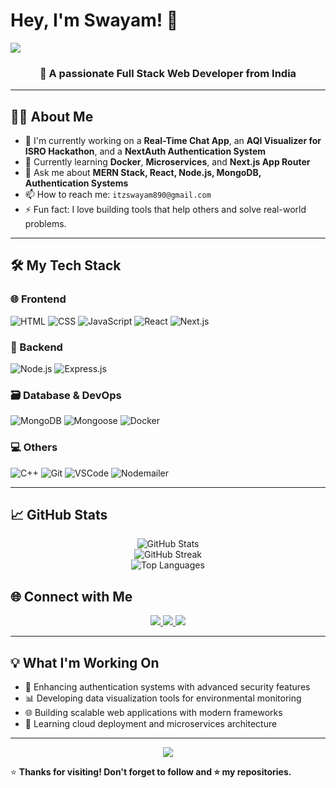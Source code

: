 # Hey, I'm Swayam! 👋

<img src="https://capsule-render.vercel.app/api?type=waving&color=0:00c6ff,100:0072ff&height=200&section=header&text=Hey,%20I'm%20Swayam!👋&fontSize=40&fontAlignY=35&fontColor=ffffff" />

<h3 align="center">🚀 A passionate Full Stack Web Developer from India</h3>

---

## 👨‍💻 About Me

- 🔭 I'm currently working on a **Real-Time Chat App**, an **AQI Visualizer for ISRO Hackathon**, and a **NextAuth Authentication System**
- 🌱 Currently learning **Docker**, **Microservices**, and **Next.js App Router**
- 💬 Ask me about **MERN Stack, React, Node.js, MongoDB, Authentication Systems**
- 📫 How to reach me: `itzswayam890@gmail.com`
- ⚡ Fun fact: I love building tools that help others and solve real-world problems.

---

## 🛠️ My Tech Stack

### 🌐 Frontend
![HTML](https://img.shields.io/badge/HTML5-E34F26?style=for-the-badge&logo=html5&logoColor=white)
![CSS](https://img.shields.io/badge/CSS3-1572B6?style=for-the-badge&logo=css3&logoColor=white)
![JavaScript](https://img.shields.io/badge/JavaScript-F7DF1E?style=for-the-badge&logo=javascript&logoColor=black)
![React](https://img.shields.io/badge/React-20232A?style=for-the-badge&logo=react&logoColor=61DAFB)
![Next.js](https://img.shields.io/badge/Next.js-000000?style=for-the-badge&logo=nextdotjs&logoColor=white)

### 🧰 Backend
![Node.js](https://img.shields.io/badge/Node.js-339933?style=for-the-badge&logo=node.js&logoColor=white)
![Express.js](https://img.shields.io/badge/Express.js-000000?style=for-the-badge&logo=express&logoColor=white)

### 🗃️ Database & DevOps
![MongoDB](https://img.shields.io/badge/MongoDB-4EA94B?style=for-the-badge&logo=mongodb&logoColor=white)
![Mongoose](https://img.shields.io/badge/Mongoose-880000?style=for-the-badge&logo=mongoose&logoColor=white)
![Docker](https://img.shields.io/badge/Docker-2496ED?style=for-the-badge&logo=docker&logoColor=white)

### 💻 Others
![C++](https://img.shields.io/badge/C++-00599C?style=for-the-badge&logo=c%2B%2B&logoColor=white)
![Git](https://img.shields.io/badge/Git-F05032?style=for-the-badge&logo=git&logoColor=white)
![VSCode](https://img.shields.io/badge/VSCode-007ACC?style=for-the-badge&logo=visualstudiocode&logoColor=white)
![Nodemailer](https://img.shields.io/badge/Nodemailer-339933?style=for-the-badge&logo=nodemailer&logoColor=white)

---

## 📈 GitHub Stats

<p align="center">
  <img src="https://github-readme-stats.vercel.app/api?username=Swayamz-123&show_icons=true&theme=tokyonight" alt="GitHub Stats" />
  <br />
  <img src="https://github-readme-streak-stats.herokuapp.com?username=Swayamz-123&theme=tokyonight" alt="GitHub Streak" />
  <br />
  <img src="https://github-readme-stats.vercel.app/api/top-langs/?username=Swayamz-123&layout=compact&theme=tokyonight" alt="Top Languages" />
</p>

## 🌐 Connect with Me

<p align="center">
  <a href="mailto:itzswayam890@gmail.com" target="_blank">
    <img src="https://img.shields.io/badge/Gmail-D14836?style=for-the-badge&logo=gmail&logoColor=white" />
  </a>
  <a href="https://www.linkedin.com/in/swayam-agarwal-2b941b323" target="_blank">
    <img src="https://img.shields.io/badge/LinkedIn-0077B5?style=for-the-badge&logo=linkedin&logoColor=white" />
  </a>
  <a href="https://github.com/Swayamz-123" target="_blank">
    <img src="https://img.shields.io/badge/GitHub-181717?style=for-the-badge&logo=github&logoColor=white" />
  </a>
</p>

---

## 💡 What I'm Working On

- 🔐 Enhancing authentication systems with advanced security features
- 📊 Developing data visualization tools for environmental monitoring
- 🌐 Building scalable web applications with modern frameworks
- 🚀 Learning cloud deployment and microservices architecture

---

<p align="center">
  <img src="https://capsule-render.vercel.app/api?type=waving&color=0:00c6ff,100:0072ff&height=100&section=footer" />
</p>

⭐ **Thanks for visiting! Don't forget to follow and ⭐️ my repositories.**
